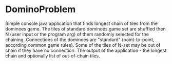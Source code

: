 # DominoProblem
Simple console java application that finds longest chain of tiles from the dominoes game.
The tiles of standard dominoes game set are shuffled then N (user input or the program arg) of them randomly selected for the chaining.
Connections of the dominoes are "standard" (point-to-point, according common game rules). Some of the tiles of N-set may be out of chain if they have no connection.
The output of the application - the longest chain and optionally list of out-of-chain tiles.
